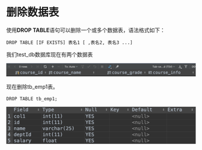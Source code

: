 # 删除数据表

使用**DROP TABLE**语句可以删除一个或多个数据表，语法格式如下：

```text
DROP TABLE [IF EXISTS] 表名1 [ ,表名2, 表名3 ...]
```

我们test\_db数据库现在有两个数据表

![](../.gitbook/assets/image%20%2884%29.png)

现在删除tb\_emp1表。

```text
DROP TABLE tb_emp1;
```

![](../.gitbook/assets/image%20%2823%29.png)

